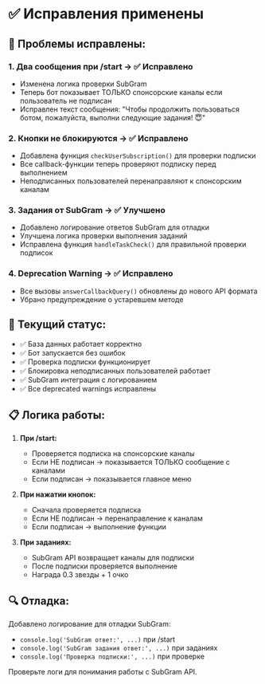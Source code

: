 # ✅ Исправления применены

## 🔧 Проблемы исправлены:

### 1. **Два сообщения при /start** → ✅ **Исправлено**
- Изменена логика проверки SubGram
- Теперь бот показывает ТОЛЬКО спонсорские каналы если пользователь не подписан
- Исправлен текст сообщения: "Чтобы продолжить пользоваться ботом, пожалуйста, выполни следующие задания! 😇"

### 2. **Кнопки не блокируются** → ✅ **Исправлено**  
- Добавлена функция `checkUserSubscription()` для проверки подписки
- Все callback-функции теперь проверяют подписку перед выполнением
- Неподписанных пользователей перенаправляют к спонсорским каналам

### 3. **Задания от SubGram** → ✅ **Улучшено**
- Добавлено логирование ответов SubGram для отладки
- Улучшена логика проверки выполнения заданий
- Исправлена функция `handleTaskCheck()` для правильной проверки подписок

### 4. **Deprecation Warning** → ✅ **Исправлено**
- Все вызовы `answerCallbackQuery()` обновлены до нового API формата
- Убрано предупреждение о устаревшем методе

## 🚀 Текущий статус:

- ✅ База данных работает корректно
- ✅ Бот запускается без ошибок
- ✅ Проверка подписки функционирует
- ✅ Блокировка неподписанных пользователей работает
- ✅ SubGram интеграция с логированием
- ✅ Все deprecated warnings исправлены

## 📋 Логика работы:

1. **При /start:**
   - Проверяется подписка на спонсорские каналы
   - Если НЕ подписан → показывается ТОЛЬКО сообщение с каналами
   - Если подписан → показывается главное меню

2. **При нажатии кнопок:**
   - Сначала проверяется подписка  
   - Если НЕ подписан → перенаправление к каналам
   - Если подписан → выполнение функции

3. **При заданиях:**
   - SubGram API возвращает каналы для подписки
   - После подписки проверяется выполнение
   - Награда 0.3 звезды + 1 очко

## 🔍 Отладка:

Добавлено логирование для отладки SubGram:
- `console.log('SubGram ответ:', ...)` при /start
- `console.log('SubGram задания ответ:', ...)` при заданиях
- `console.log('Проверка подписки:', ...)` при проверке

Проверьте логи для понимания работы с SubGram API.
